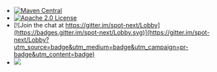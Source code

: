 - [![Maven Central](https://maven-badges.herokuapp.com/maven-central/io.spot-next/spot-framework/badge.svg)](https://maven-badges.herokuapp.com/maven-central/io.spot-next/spot-framework)
- [![Apache 2.0 License](https://img.shields.io/badge/License-Apache%202.0-blue.svg)](https://opensource.org/licenses/Apache-2.0)
- [![Join the chat at https://gitter.im/spot-next/Lobby](https://badges.gitter.im/spot-next/Lobby.svg)](https://gitter.im/spot-next/Lobby?utm_source=badge&utm_medium=badge&utm_campaign=pr-badge&utm_content=badge)
- [![](https://www.buymeacoffee.com/assets/img/custom_images/white_img.png)](https://www.buymeacoffee.com/IB6c9QRXl)
